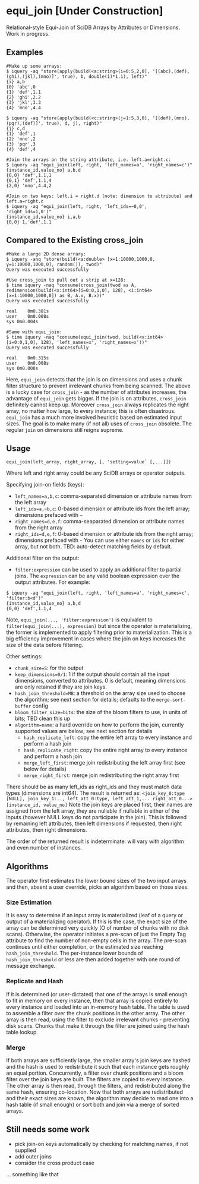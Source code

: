 # equi_join [Under Construction]
Relational-style Equi-Join of SciDB Arrays by Attributes or Dimensions. Work in progress.

## Examples
```
#Make up some arrays:
$ iquery -aq "store(apply(build(<a:string>[i=0:5,2,0], '[(abc),(def),(ghi),(jkl),(mno)]', true), b, double(i)*1.1), left)"
{i} a,b
{0} 'abc',0
{1} 'def',1.1
{2} 'ghi',2.2
{3} 'jkl',3.3
{4} 'mno',4.4

$ iquery -aq "store(apply(build(<c:string>[j=1:5,3,0], '[(def),(mno),(pqr),(def)]', true), d, j), right)"
{j} c,d
{1} 'def',1
{2} 'mno',2
{3} 'pqr',3
{4} 'def',4

#Join the arrays on the string attribute, i.e. left.a=right.c:
$ iquery -aq "equi_join(left, right, 'left_names=a', 'right_names=c')"
{instance_id,value_no} a,b,d
{0,0} 'def',1.1,1
{0,1} 'def',1.1,4
{2,0} 'mno',4.4,2

#Join on two keys: left.i = right.d (note: dimension to attribute) and left.a=right.c
$ iquery -aq "equi_join(left, right, 'left_ids=~0,0', 'right_ids=1,0')"
{instance_id,value_no} i,a,b
{0,0} 1,'def',1.1
```

## Compared to the Existing cross_join
```
#Make a large 2D dense arrary:
$ iquery -anq "store(build(<a:double> [x=1:10000,1000,0, y=1:10000,1000,0], random()), twod)"
Query was executed successfully

#Use cross_join to pull out a strip at x=128:
$ time iquery -naq "consume(cross_join(twod as A, redimension(build(<x:int64>[i=0:0,1,0], 128), <i:int64>[x=1:10000,1000,0]) as B, A.x, B.x))"
Query was executed successfully

real	0m0.381s
user	0m0.008s
sys	0m0.004s

#Same with equi_join:
$ time iquery -naq "consume(equi_join(twod, build(<x:int64>[i=0:0,1,0], 128), 'left_names=x', 'right_names=x'))"
Query was executed successfully

real	0m0.315s
user	0m0.008s
sys	0m0.000s
```
Here, `equi_join` detects that the join is on dimensions and uses a chunk filter structure to prevent irrelevant chunks from being scanned. The above is a lucky case for `cross_join` - as the number of attributes increases, the advantage of `equi_join` gets bigger. If the join is on attributes, `cross_join` definitely cannot keep up. Moreover `cross_join` always replicates the right array, no matter how large, to every instance; this is often disastrous. `equi_join` has a much more involved heuristic based on estimated input sizes.  The goal is to make many (if not all) uses of `cross_join` obsolete. The regular `join` on dimensions still reigns supreme.

## Usage
```
equi_join(left_array, right_array, [, 'setting=value` [,...]])
```
Where left and right array could be any SciDB arrays or operator outputs.

Specifying join-on fields (keys):
* `left_names=a,b,c`: comma-separated dimension or attribute names from the left array
* `left_ids=a,~b,c`: 0-based dimension or attribute ids from the left array; dimensions prefaced with `~`
* `right_names=d,e,f`: comma-seaparated dimension or attribute names from the right array
* `right_ids=d,e,f`: 0-based dimension or attribute ids from the right array; dimensions prefaced with `~`
You can use either `names` or `ids` for either array, but not both. TBD: auto-detect matching fields by default.

Additional filter on the output:
* `filter:expression` can be used to apply an additional filter to partial joins. 
The `expression` can be any valid boolean expression over the output attributes. For example:
```
$ iquery -aq "equi_join(left, right, 'left_names=a', 'right_names=c', 'filter:b<d')"  
{instance_id,value_no} a,b,d
{0,0} 'def',1.1,4
```
Note, `equi_join(..., 'filter:expression')` is equivalent to `filter(equi_join(...), expression)` but since the operator is materializing, the former is implemented to apply filtering prior to materialization. This is a big efficiency improvement in cases where the join on keys increases the size of the data before filtering.

Other settings:
* `chunk_size=S`: for the output
* `keep_dimensions=0/1`: 1 if the output should contain all the input dimensions, converted to attributes. 0 is default, meaning dimensions are only retained if they are join keys.
* `hash_join_threshold=MB`: a threshold on the array size used to choose the algorithm; see next section for details; defaults to the `merge-sort-buffer` config
* `bloom_filter_size=bits`: the size of the bloom filters to use, in units of bits; TBD clean this up
* `algorithm=name`: a hard override on how to perform the join, currently supported values are below; see next section for details
  * `hash_replicate_left`: copy the entire left array to every instance and perform a hash join
  * `hash_replicate_right`: copy the entire right array to every instance and perform a hash join
  * `merge_left_first`: merge join redistributing the left array first (see below for details)
  * `merge_right_first`: merge join redistributing the right array first
 
There should be as many left_ids as right_ids and they must match data types (dimensions are int64). The result is returned as:
`<join_key_0:type [NULL], join_key_1:.., left_att_0:type, left_att_1,... right_att_0...> [instance_id, value_no]`
Note the join keys are placed first, their names are assigned from the left array, they are nullable if nullable in either of the inputs (however NULL keys do not participate in the join). This is followed by remaining left attributes, then left dimensions if requested, then right attributes, then right dimensions.

The order of the returned result is indeterminate: will vary with algorithm and even number of instances.

## Algorithms
The operator first estimates the lower bound sizes of the two input arrays and then, absent a user override, picks an algorithm based on those sizes.

### Size Estimation
It is easy to determine if an input array is materialized (leaf of a query or output of a materializing operator). If this is the case, the exact size of the array can be determined very quickly (O of number of chunks with no disk scans). Otherwise, the operator initiates a pre-scan of just the Empty Tag attribute to find the number of non-empty cells in the array. The pre-scan continues until either completion, or the estimated size reaching `hash_join_threshold`. The per-instance lower bounds of `hash_join_threshold` or less are then added together with one round of message exchange.

### Replicate and Hash
If it is determined (or user-dictated) that one of the arrays is small enough to fit in memory on every instance, then that array is copied entirely to every instance and loaded into an in-memory hash table. The table is used to assemble a filter over the chunk positions in the other array. The other array is then read, using the filter to exclude irrelevant chunks - preventing disk scans. Chunks that make it through the filter are joined using the hash table lookup.

### Merge
If both arrays are sufficiently large, the smaller array's join keys are hashed and the hash is used to redistribute it such that each instance gets roughly an equal portion. Concurrently, a filter over chunk positions and a bloom filter over the join keys are built. The filters are copied to every instance. The other array is then read, through the filters, and redistributed along the same hash, ensuring co-location. Now that both arrays are redistributed and their exact sizes are known, the algorithm may decide to read one into a hash table (if small enough) or sort both and join via a merge of sorted arrays.

## Still needs some work
 * pick join-on keys automatically by checking for matching names, if not supplied
 * add outer joins
 * consider the cross product case

... something like that
